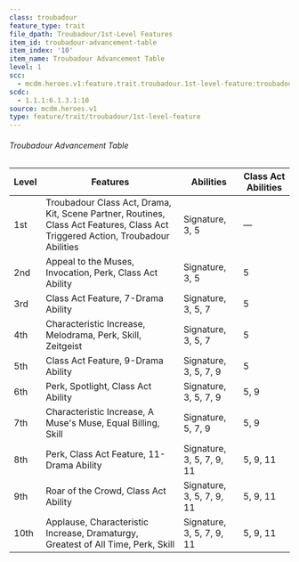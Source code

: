 ```yaml
---
class: troubadour
feature_type: trait
file_dpath: Troubadour/1st-Level Features
item_id: troubadour-advancement-table
item_index: '10'
item_name: Troubadour Advancement Table
level: 1
scc:
  - mcdm.heroes.v1:feature.trait.troubadour.1st-level-feature:troubadour-advancement-table
scdc:
  - 1.1.1:6.1.3.1:10
source: mcdm.heroes.v1
type: feature/trait/troubadour/1st-level-feature
---
```


###### Troubadour Advancement Table

| Level | Features                                                                                                                        | Abilities                 | Class Act Abilities |
| ----- | ------------------------------------------------------------------------------------------------------------------------------- | ------------------------- | ------------------- |
| 1st   | Troubadour Class Act, Drama, Kit, Scene Partner, Routines, Class Act Features, Class Act Triggered Action, Troubadour Abilities | Signature, 3, 5           | —                   |
| 2nd   | Appeal to the Muses, Invocation, Perk, Class Act Ability                                                                        | Signature, 3, 5           | 5                   |
| 3rd   | Class Act Feature, 7-Drama Ability                                                                                              | Signature, 3, 5, 7        | 5                   |
| 4th   | Characteristic Increase, Melodrama, Perk, Skill, Zeitgeist                                                                      | Signature, 3, 5, 7        | 5                   |
| 5th   | Class Act Feature, 9-Drama Ability                                                                                              | Signature, 3, 5, 7, 9     | 5                   |
| 6th   | Perk, Spotlight, Class Act Ability                                                                                              | Signature, 3, 5, 7, 9     | 5, 9                |
| 7th   | Characteristic Increase, A Muse's Muse, Equal Billing, Skill                                                                    | Signature, 5, 7, 9        | 5, 9                |
| 8th   | Perk, Class Act Feature, 11-Drama Ability                                                                                       | Signature, 3, 5, 7, 9, 11 | 5, 9, 11            |
| 9th   | Roar of the Crowd, Class Act Ability                                                                                            | Signature, 3, 5, 7, 9, 11 | 5, 9, 11            |
| 10th  | Applause, Characteristic Increase, Dramaturgy, Greatest of All Time, Perk, Skill                                                | Signature, 3, 5, 7, 9, 11 | 5, 9, 11            |

